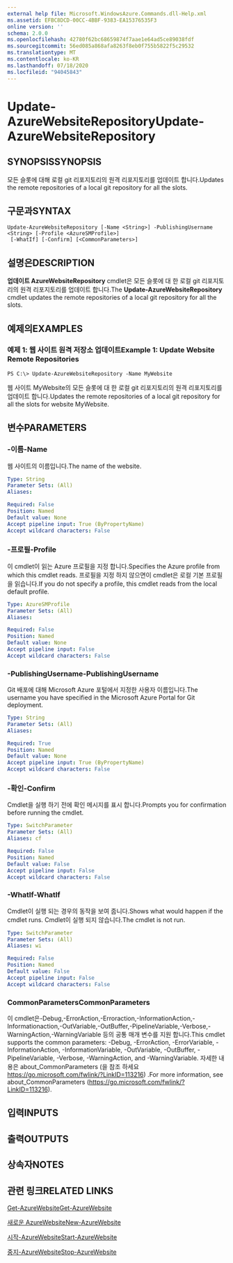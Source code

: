 ```yaml
---
external help file: Microsoft.WindowsAzure.Commands.dll-Help.xml
ms.assetid: EFBC8DCD-00CC-4BBF-9383-EA15376535F3
online version: ''
schema: 2.0.0
ms.openlocfilehash: 42780f62bc68659874f7aae1e64ad5ce89038fdf
ms.sourcegitcommit: 56ed085a868afa8263f8eb0f755b5822f5c29532
ms.translationtype: MT
ms.contentlocale: ko-KR
ms.lasthandoff: 07/18/2020
ms.locfileid: "94045843"
---
```

# <span data-ttu-id="b0b58-101">Update-AzureWebsiteRepository</span><span class="sxs-lookup"><span data-stu-id="b0b58-101">Update-AzureWebsiteRepository</span></span>

## <span data-ttu-id="b0b58-102">SYNOPSIS</span><span class="sxs-lookup"><span data-stu-id="b0b58-102">SYNOPSIS</span></span>
<span data-ttu-id="b0b58-103">모든 슬롯에 대해 로컬 git 리포지토리의 원격 리포지토리를 업데이트 합니다.</span><span class="sxs-lookup"><span data-stu-id="b0b58-103">Updates the remote repositories of a local git repository for all the slots.</span></span>

## <span data-ttu-id="b0b58-104">구문과</span><span class="sxs-lookup"><span data-stu-id="b0b58-104">SYNTAX</span></span>

```
Update-AzureWebsiteRepository [-Name <String>] -PublishingUsername <String> [-Profile <AzureSMProfile>]
 [-WhatIf] [-Confirm] [<CommonParameters>]
```

## <span data-ttu-id="b0b58-105">설명은</span><span class="sxs-lookup"><span data-stu-id="b0b58-105">DESCRIPTION</span></span>
<span data-ttu-id="b0b58-106">**업데이트 AzureWebsiteRepository** cmdlet은 모든 슬롯에 대 한 로컬 git 리포지토리의 원격 리포지토리를 업데이트 합니다.</span><span class="sxs-lookup"><span data-stu-id="b0b58-106">The **Update-AzureWebsiteRepository** cmdlet updates the remote repositories of a local git repository for all the slots.</span></span>

## <span data-ttu-id="b0b58-107">예제의</span><span class="sxs-lookup"><span data-stu-id="b0b58-107">EXAMPLES</span></span>

### <span data-ttu-id="b0b58-108">예제 1: 웹 사이트 원격 저장소 업데이트</span><span class="sxs-lookup"><span data-stu-id="b0b58-108">Example 1: Update Website Remote Repositories</span></span>
```
PS C:\> Update-AzureWebsiteRepository -Name MyWebsite
```

<span data-ttu-id="b0b58-109">웹 사이트 MyWebsite의 모든 슬롯에 대 한 로컬 git 리포지토리의 원격 리포지토리를 업데이트 합니다.</span><span class="sxs-lookup"><span data-stu-id="b0b58-109">Updates the remote repositories of a local git repository for all the slots for website MyWebsite.</span></span>

## <span data-ttu-id="b0b58-110">변수</span><span class="sxs-lookup"><span data-stu-id="b0b58-110">PARAMETERS</span></span>

### <span data-ttu-id="b0b58-111">-이름</span><span class="sxs-lookup"><span data-stu-id="b0b58-111">-Name</span></span>
<span data-ttu-id="b0b58-112">웹 사이트의 이름입니다.</span><span class="sxs-lookup"><span data-stu-id="b0b58-112">The name of the website.</span></span>

```yaml
Type: String
Parameter Sets: (All)
Aliases: 

Required: False
Position: Named
Default value: None
Accept pipeline input: True (ByPropertyName)
Accept wildcard characters: False
```

### <span data-ttu-id="b0b58-113">-프로필</span><span class="sxs-lookup"><span data-stu-id="b0b58-113">-Profile</span></span>
<span data-ttu-id="b0b58-114">이 cmdlet이 읽는 Azure 프로필을 지정 합니다.</span><span class="sxs-lookup"><span data-stu-id="b0b58-114">Specifies the Azure profile from which this cmdlet reads.</span></span>
<span data-ttu-id="b0b58-115">프로필을 지정 하지 않으면이 cmdlet은 로컬 기본 프로필을 읽습니다.</span><span class="sxs-lookup"><span data-stu-id="b0b58-115">If you do not specify a profile, this cmdlet reads from the local default profile.</span></span>

```yaml
Type: AzureSMProfile
Parameter Sets: (All)
Aliases: 

Required: False
Position: Named
Default value: None
Accept pipeline input: False
Accept wildcard characters: False
```

### <span data-ttu-id="b0b58-116">-PublishingUsername</span><span class="sxs-lookup"><span data-stu-id="b0b58-116">-PublishingUsername</span></span>
<span data-ttu-id="b0b58-117">Git 배포에 대해 Microsoft Azure 포털에서 지정한 사용자 이름입니다.</span><span class="sxs-lookup"><span data-stu-id="b0b58-117">The username you have specified in the Microsoft Azure Portal for Git deployment.</span></span>

```yaml
Type: String
Parameter Sets: (All)
Aliases: 

Required: True
Position: Named
Default value: None
Accept pipeline input: True (ByPropertyName)
Accept wildcard characters: False
```

### <span data-ttu-id="b0b58-118">-확인</span><span class="sxs-lookup"><span data-stu-id="b0b58-118">-Confirm</span></span>
<span data-ttu-id="b0b58-119">Cmdlet을 실행 하기 전에 확인 메시지를 표시 합니다.</span><span class="sxs-lookup"><span data-stu-id="b0b58-119">Prompts you for confirmation before running the cmdlet.</span></span>

```yaml
Type: SwitchParameter
Parameter Sets: (All)
Aliases: cf

Required: False
Position: Named
Default value: False
Accept pipeline input: False
Accept wildcard characters: False
```

### <span data-ttu-id="b0b58-120">-WhatIf</span><span class="sxs-lookup"><span data-stu-id="b0b58-120">-WhatIf</span></span>
<span data-ttu-id="b0b58-121">Cmdlet이 실행 되는 경우의 동작을 보여 줍니다.</span><span class="sxs-lookup"><span data-stu-id="b0b58-121">Shows what would happen if the cmdlet runs.</span></span>
<span data-ttu-id="b0b58-122">Cmdlet이 실행 되지 않습니다.</span><span class="sxs-lookup"><span data-stu-id="b0b58-122">The cmdlet is not run.</span></span>

```yaml
Type: SwitchParameter
Parameter Sets: (All)
Aliases: wi

Required: False
Position: Named
Default value: False
Accept pipeline input: False
Accept wildcard characters: False
```

### <span data-ttu-id="b0b58-123">CommonParameters</span><span class="sxs-lookup"><span data-stu-id="b0b58-123">CommonParameters</span></span>
<span data-ttu-id="b0b58-124">이 cmdlet은-Debug,-ErrorAction,-Erroraction,-InformationAction,-Informationaction,-OutVariable,-OutBuffer,-PipelineVariable,-Verbose,-WarningAction,-WarningVariable 등의 공통 매개 변수를 지원 합니다.</span><span class="sxs-lookup"><span data-stu-id="b0b58-124">This cmdlet supports the common parameters: -Debug, -ErrorAction, -ErrorVariable, -InformationAction, -InformationVariable, -OutVariable, -OutBuffer, -PipelineVariable, -Verbose, -WarningAction, and -WarningVariable.</span></span> <span data-ttu-id="b0b58-125">자세한 내용은 about_CommonParameters (을 참조 하세요 https://go.microsoft.com/fwlink/?LinkID=113216) .</span><span class="sxs-lookup"><span data-stu-id="b0b58-125">For more information, see about_CommonParameters (https://go.microsoft.com/fwlink/?LinkID=113216).</span></span>

## <span data-ttu-id="b0b58-126">입력</span><span class="sxs-lookup"><span data-stu-id="b0b58-126">INPUTS</span></span>

## <span data-ttu-id="b0b58-127">출력</span><span class="sxs-lookup"><span data-stu-id="b0b58-127">OUTPUTS</span></span>

## <span data-ttu-id="b0b58-128">상속자</span><span class="sxs-lookup"><span data-stu-id="b0b58-128">NOTES</span></span>

## <span data-ttu-id="b0b58-129">관련 링크</span><span class="sxs-lookup"><span data-stu-id="b0b58-129">RELATED LINKS</span></span>

[<span data-ttu-id="b0b58-130">Get-AzureWebsite</span><span class="sxs-lookup"><span data-stu-id="b0b58-130">Get-AzureWebsite</span></span>](./Get-AzureWebsite.md)

[<span data-ttu-id="b0b58-131">새로운 AzureWebsite</span><span class="sxs-lookup"><span data-stu-id="b0b58-131">New-AzureWebsite</span></span>](./New-AzureWebsite.md)

[<span data-ttu-id="b0b58-132">시작-AzureWebsite</span><span class="sxs-lookup"><span data-stu-id="b0b58-132">Start-AzureWebsite</span></span>](./Start-AzureWebsite.md)

[<span data-ttu-id="b0b58-133">중지-AzureWebsite</span><span class="sxs-lookup"><span data-stu-id="b0b58-133">Stop-AzureWebsite</span></span>](./Stop-AzureWebsite.md)


